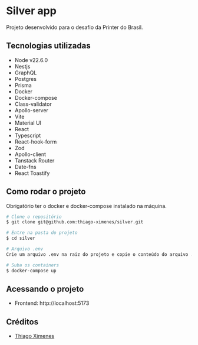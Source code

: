# Silver app

Projeto desenvolvido para o desafio da Printer do Brasil.

## Tecnologias utilizadas
- Node v22.6.0
- Nestjs 
- GraphQL
- Postgres
- Prisma
- Docker
- Docker-compose
- Class-validator
- Apollo-server
- Vite
- Material UI
- React
- Typescript
- React-hook-form
- Zod
- Apollo-client
- Tanstack Router
- Date-fns
- React Toastify

## Como rodar o projeto
Obrigatório ter o docker e docker-compose instalado na máquina.

```bash
# Clone o repositório
$ git clone git@github.com:thiago-ximenes/silver.git
```

```bash
# Entre na pasta do projeto
$ cd silver
```
```bash
# Arquivo .env
Crie um arquivo .env na raiz do projeto e copie o conteúdo do arquivo .env.example para ele.
```


```bash
# Suba os containers
$ docker-compose up
```

## Acessando o projeto

- Frontend: http://localhost:5173

## Créditos
- [Thiago Ximenes](https://github.com/thiago-ximenes)
